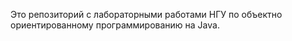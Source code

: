 Это репозиторий с лабораторными работами НГУ по объектно ориентированному программированию на Java. 